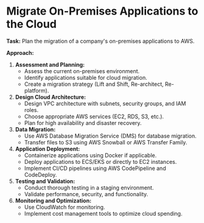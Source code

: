 # Migrate On-Premises Applications to the Cloud

**Task:** Plan the migration of a company's on-premises applications to AWS.

**Approach:**

1. **Assessment and Planning:**
    - Assess the current on-premises environment.
    - Identify applications suitable for cloud migration.
    - Create a migration strategy (Lift and Shift, Re-architect, Re-platform).
2. **Design Cloud Architecture:**
    - Design VPC architecture with subnets, security groups, and IAM roles.
    - Choose appropriate AWS services (EC2, RDS, S3, etc.).
    - Plan for high availability and disaster recovery.
3. **Data Migration:**
    - Use AWS Database Migration Service (DMS) for database migration.
    - Transfer files to S3 using AWS Snowball or AWS Transfer Family.
4. **Application Deployment:**
    - Containerize applications using Docker if applicable.
    - Deploy applications to ECS/EKS or directly to EC2 instances.
    - Implement CI/CD pipelines using AWS CodePipeline and CodeDeploy.
5. **Testing and Validation:**
    - Conduct thorough testing in a staging environment.
    - Validate performance, security, and functionality.
6. **Monitoring and Optimization:**
    - Use CloudWatch for monitoring.
    - Implement cost management tools to optimize cloud spending.